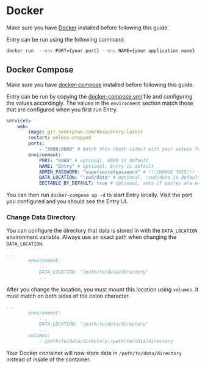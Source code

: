 # Docker

Make sure you have [Docker](https://www.docker.com/) installed before following this guide.

Entry can be run using the following command.

```bash
docker run  --env PORT={your port} --env NAME={your application name} --env ADMIN_PASSWORD={!!!YOUR ADMIN PASSWORD!!!} -p {match PORT}:{match PORT} hkauxy/entrymd
```

## Docker Compose

Make sure you have [docker-compose](https://docs.docker.com/compose/install/) installed before following this guide.

Entry can be run by copying the [docker-compose.yml](https://codeberg.org/hkau/entry/src/branch/master/docs/docker/docker-compose.yml) file and configuring the values accordingly. The values in the `environment` section match those that are configured when you first run Entry.

```yml
services:
    web:
        image: git.sentrytwo.com/hkau/entry:latest
        restart: unless-stopped
        ports:
            - "8080:8080" # match this (both sides) with your values from env.port
        environment:
            PORT: "8080" # optional, 8080 is default
            NAME: "Entry" # optional, Entry is default
            ADMIN_PASSWORD: "supersecretpassword" # !!!CHANGE THIS!!! (required)
            DATA_LOCATION: ":cwd/data" # optional, :cwd/data is default
            EDITABLE_BY_DEFAULT: true # optional, sets if pastes are editable by default, true is default
```

You can then run `docker-compose up -d` to start Entry locally. Visit the port you configured and you should see the Entry UI.

### Change Data Directory

You can configure the directory that data is stored in with the `DATA_LOCATION` environment variable. Always use an exact path when changing the `DATA_LOCATION`.

```yml
...
        environment:
            ...
            DATA_LOCATION: "/path/to/data/directory"
            ...
```

After you change the location, you must mount this location using `volumes`. It must match on both sides of the colon character.

```yml
...
        environment:
            ...
            DATA_LOCATION: "/path/to/data/directory"
            ...
        volumes:
            - /path/to/data/directory:/path/to/data/directory
```

Your Docker container will now store data in `/path/to/data/directory` instead of inside of the container.
